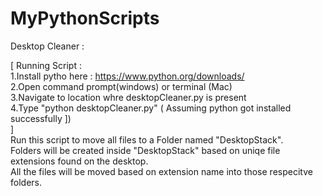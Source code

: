 # MyPythonScripts


Desktop Cleaner : 

[
Running Script : <br>
1.Install pytho here : https://www.python.org/downloads/ <br>
2.Open command prompt(windows) or terminal (Mac)<br>
3.Navigate to location whre desktopCleaner.py is present <br>
4.Type "python desktopCleaner.py" ( Assuming python got installed successfully ]) <br>
]
<br>
Run this script to move all files to a Folder named "DesktopStack".<br>
Folders will be created inside "DesktopStack" based on uniqe file extensions found on the desktop.<br>
All the files will be moved based on extension name into those respecitve folders.<br>
